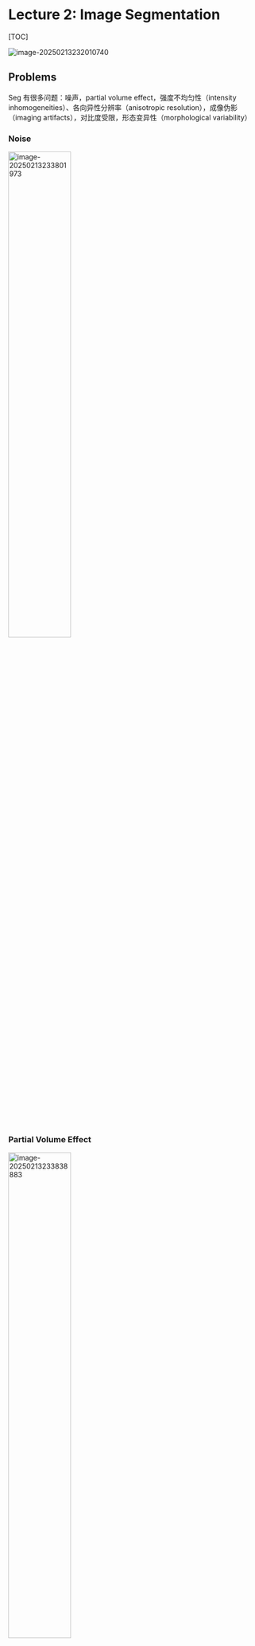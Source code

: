 # Lecture 2: Image Segmentation

[TOC]

![image-20250213232010740](./img/Lec2/image-20250213232010740.png)

## Problems

Seg 有很多问题：噪声，partial volume effect，强度不均匀性（intensity inhomogeneities）、各向异性分辨率（anisotropic resolution），成像伪影（imaging artifacts），对比度受限，形态变异性（morphological variability）

### Noise

<img src="./img/Lec2/image-20250213233801973.png" alt="image-20250213233801973" style="width:50%;" />

### Partial Volume Effect

<img src="./img/Lec2/image-20250213233838883.png" alt="image-20250213233838883" style="width:50%;" />

<img src="./img/Lec2/image-20250213233850826.png" alt="image-20250213233850826" style="width:50%;" />

现实空间是连续的，但是相机采样是离散的。

### Intensity inhomogeneiti

<img src="./img/Lec2/image-20250213233957238.png" alt="image-20250213233957238" style="width:50%;" />

同一种组织在图像不同位置可能会呈现出不同的亮度/强度值。这种不均匀性主要由以下因素导致：

1. 在MRI中：

   - 射频线圈（RF coil）的不均匀性

   - 静态磁场（B0）的不均匀性

   - 射频场（B1）的不均匀性

   - 患者的解剖结构导致的电磁场变化

2. 在超声成像中：

   - 声波在组织中的衰减

   - 声波传播路径上的阻抗变化

   - 组织深度不同造成的回波强度差异

这种不均匀性会对图像分割造成困难，因为：

- 相同的组织可能会有不同的灰度值
- 使基于阈值的分割方法效果变差
- 增加了自动分割算法的复杂度

从图中可以看到，即使是同一类型的组织，在图像的不同区域也会呈现出不同的亮度，这就是强度不均匀性的典型表现。

### Anisotropic Resolution

几乎所有 3D 影像成像都有这个问题（例如 CT和 MRI）

<img src="./img/Lec2/image-20250213234114830.png" alt="image-20250213234114830" style="width:50%;" />

例如横向扫描（Short Axis），那么它的图像是上测。

但是对于纵向，那么每次扫描都是间隔的。

<img src="./img/Lec2/image-20250213234218826.png" alt="image-20250213234218826" style="width:50%;" />

### Imaging Artifacts

<img src="./img/Lec2/image-20250213234239464.png" alt="image-20250213234239464" style="width:50%;" />

### Limited Contrast

不同的组织可能具有相似的物理特性，因此呈现出相似的强度值

纯粹基于强度的算法容易失效或"泄漏"（Leak）到邻近组织中

<img src="./img/Lec2/image-20250213234316130.png" alt="image-20250213234316130" style="width:50%;" />

<img src="./img/Lec2/image-20250213234344815.png" alt="image-20250213234344815" style="width:50%;" />

### Morphological Variability

形态的多变性使我们很难纳入有意义的先验信息或有用的形状模型

<img src="./img/Lec2/image-20250213234435125.png" alt="image-20250213234435125"  style="width:33%;" />

## Evaluation

### Ground Truth vs Gold Standard

Ground Truth 是可以用来与方法进行比较的 Reference/Standard，例如最优变换或真实的分割边界

> 真值通常仅适用于：
>
> - 合成或模拟模型（例如，计算机模型）
> - 物理模型（例如，凝胶模型）

Gold Standard 是Expert（通常被称为Gold Standard）。由人类观察者（例如经验丰富的临床医生）进行手动分割。

需要培训且耗时费力

**Intra-observer variability 观察者内部变异性**：同一观察者在不同时间的分歧

**Inter-observer 观察者之间变异性**：观察者之间的分歧

解决方案 Remedy

- 人类观察者可以重复进行分割
- 多位专家可以进行分割
- 可以量化一致性或分歧程度

### Assess Performance

<img src="./img/Lec2/image-20250213235016039.png" style="width:50%;" />

Precision 是对随机误差的描述，用于衡量统计可变性

- 指测量的可重复性或再现性

Accuracy 有两种定义：

- 更常见的定义是对系统误差的描述，用于衡量统计偏差；因为这些误差导致结果与"真实"值之间存在差异，ISO 将其称为真实度(trueness)
- 另外，ISO 将 Accuracy 定义为上述两种观测误差(随机和系统误差)的组合，因此高准确度需要同时具备高精确度和高真实度

> **观测误差**（或**测量误差**）是某个量的测量值与其未知真值之间的差值。
> 测量误差可分为两部分：*随机误差*和*系统误差*。
>
> **随机误差**是测量中的误差，当对恒定属性或数量进行重复测量时，会导致可测值不一致。随机误差会造成测量不确定性。
>
> **系统误差**不是由偶然决定的误差，而是由系统固有的可重复过程引入的误差。系统误差也可能指均值不为零的误差，当对观测值取平均值时，其影响不会减小。

Robustness：在不同噪声水平或其他成像伪影条件下性能降低的程度

### Performance Measure

<img src="./img/Lec2/image-20250213235738102.png" alt="image-20250213235738102" style="width:50%;" />

<img src="./img/Lec2/image-20250213235750791.png" alt="image-20250213235750791"  style="width:50%;" />

<img src="./img/Lec2/image-20250213235805277.png" alt="image-20250213235805277"  style="width:50%;" />

根据结果与 reference gold standard 的一致性来衡量自动方法的性能

<img src="./img/Lec2/image-20250213235902203.png" alt="image-20250213235902203"  style="width:50%;" />

<img src="./img/Lec2/image-20250213235928229.png" alt="image-20250213235928229" style="width:50%;" />

<img src="./img/Lec2/image-20250214000540621.png" alt="image-20250214000540621" style="width:50%;" />

> Type I: 判无罪有罪
> Type II: 有罪变无罪

$$
\begin{align*}
Acc &= \frac{TP+TN}{P+N}
&\text{(Accuracy)}
\\
PPV &= \frac{TP}{TP+FP}
=\frac{TP}{TP+\text{Type I Error}}
&\text{(Precision/Positive Predictive Value)}
\\
TPR &= \frac{TP}{TP + FN}
=\frac{TP}{TP+\text{Type II Error}}
&\text{(Recall/Sensitivity/Hit Rate/True Positive Rate)}
\\
TNR &= \frac{TN}{TN+FP}
&\text{(Specificity/True Negative Rate)}
\end{align*}
$$

F1...

### Overlap Measures

<img src="./img/Lec2/image-20250214001336521.png" alt="image-20250214001336521" style="width:67%;" />

如考虑如下定义：
$$
\begin{align*}
|A| &= TP + FN\\
|B |&= TP + FP\\
|A\cup B| &= TP
\end{align*}
$$

$$
\begin{align*}
\text{JI} &=
\frac{|A\cap B|}{|A\cup B|} &= \frac{TP}{TP+FN+FP}
\\
\text{DSC} &= \frac{2|A\cap B|}{|A| + |B|}
&=
\frac{2TP}{2TP + FN +FP}
\\

\text{DSC}  &\Lrarr F_1
\end{align*}
$$

$$
\begin{align*}
\text{Volumne Similarity (VS)}
&= 1-\frac{||A|- |B||}{|A|+|B|}
&=1-\frac{|FN-FP|}{2TP+FP+FN}
\\
\text{Hausdorff Distance (HD)} &=
\max(h(A, B), b(B,A))\\
h(A, B) &= \max_{a\in A} \min_{b\in  B} \Vert a-b\Vert
\\
\\
\text{(Symmetric) Average Surface Distance (ASD)}
&= \frac{d(A, B)+d(B,A)}{2}
\\
d(A, B) &=
\frac{1}{N}\sum_{a\in A}\min \Vert a - b \Vert

\end{align*}
$$

> **Hausdorff Distance**
>
> https://cgm.cs.mcgill.ca/~godfried/teaching/cg-projects/98/normand/main.html
>
> | ![img](./img/Lec2/fig3_1.gif) | ![img](./img/Lec2/fig3_2.gif) | ![img](./img/Lec2/fig3_3.gif) |
> | ----------------------------- | :---------------------------: | ----------------------------- |
> | ![img](./img/Lec2/fig3_4.gif) | ![img](./img/Lec2/fig3_5.gif) | ![img](./img/Lec2/fig3_6.gif) |
>| ![img](./img/Lec2/fig3_7.gif) | ![img](./img/Lec2/fig3_8.gif) |                               |
> 
>| ![](./img/Lec2/figure4_2.gif) | ![](./img/Lec2/figure5_3.gif) |
> | :---------------------------: | :---------------------------: |
>|           Extreme 1           |           Extreme 2           |

> Surface Distance
>
> 直接计算 SD 很慢，因此使用Euclidean Distance Map计算
>
> ![img](./img/Lec2/latest.png)
>
> | ![image-20250214005721122](./img/Lec2/image-20250214005721122.png) | $\to$ | ![image-20250214005734308](./img/Lec2/image-20250214005734308.png) |
> | :----------------------------------------------------------: | :---: | :----------------------------------------------------------: |
> |                            原形状                            | $\to$ |                    Euclidean Distance Map                    |
>
> | ![image-20250214005803332](./img/Lec2/image-20250214005803332.png) | ![image-20250214005819625](./img/Lec2/image-20250214005819625.png) | ![image-20250214005838698](./img/Lec2/image-20250214005838698.png) | ![image-20250214005851546](./img/Lec2/image-20250214005851546.png) |
> | :----------------------------------------------------------: | :----------------------------------------------------------: | :----------------------------------------------------------: | :----------------------------------------------------------: |
> |                       0px contour line                       |                      30px contour line                       |                      50px contour line                       |                      100px contour line                      |
>
> 如果需要计算对应的欧式距离：
>
> <img src="./img/Lec2/image-20250214010209541.png" alt="image-20250214010209541" style="width:50%;" />
>
> <img src="./img/Lec2/image-20250214010224415.png" alt="image-20250214010224415" style="width:50%;" />
>
> 将一个等高线边界上的像素点距离与另一个等高线的距离图相加

### Pitfalls

#### Structure Size

| ![image-20250214010435871](./img/Lec2/image-20250214010435871.png) | ![image-20250214010453124](./img/Lec2/image-20250214010453124.png) |
| :----------------------------------------------------------: | :----------------------------------------------------------: |
|                         大 structure                         |                         小 structure                         |

都是差别 1 和 2 px，小 structure 受影响更大。

<img src="./img/Lec2/image-20250214010621282.png" style="width:67%;" />

Micro Average 的指标会受到 small structure 大影响。

#### Structure Shape

![image-20250214010719848](./img/Lec2/image-20250214010719848.png)

#### Annotation Noise

<img src="./img/Lec2/image-20250214010804095.png" alt="image-20250214010804095" style="width:67%;" />

#### Empty Labelmap

<img src="./img/Lec2/image-20250214010927522.png" alt="image-20250214010927522" style="width:67%;" />

#### Resolution

<img src="./img/Lec2/image-20250214011004576.png" alt="image-20250214011004576" style="width:67%;" />

## Segmentation Method

▪ Intensity-based segmentation (e.g., thresholding)
▪ Region-based (e.g., region growing)
▪ Graph-based segmentation (e.g., graph cuts)
▪ Active contours (e.g., level sets)
▪ Atlas-based segmentation (e.g., multi-atlas label propagation)
▪ Learning-based segmentation (e.g., convolutional neural networks)

### Thresholding

<img src="./img/Lec2/image-20250214011129901.png" alt="image-20250214011129901" style="width:50%;" />

> **优点：**简单，快速
>
> **缺点：**
>
> - 区域必须是均质且明显分离的
> - 难以在不同图像间找到一致的阈值
> - 容易出现泄漏 leakages 、孤立 isolate 像素和"粗糙" rough 边界

### Region Growing

从（用户选择的）种子点开始，根据强度阈值扩展区域

| Seed 1 | ![image-20250214011435972](./img/Lec2/image-20250214011435972.png) | ![image-20250214011449488](./img/Lec2/image-20250214011449488.png) |
| :----: | :----------------------------------------------------------: | :----------------------------------------------------------: |
| Seed 2 | ![image-20250214011459827](./img/Lec2/image-20250214011459827.png) | ![image-20250214011510872](./img/Lec2/image-20250214011510872.png) |
| Seed 3 | ![image-20250214011520336](./img/Lec2/image-20250214011520336.png) | ![image-20250214011530920](./img/Lec2/image-20250214011530920.png) |

> 优点：相对较快，可以从种子点生成连通区域
>
> **缺点：**
>
> - 区域必须是均质的（同质的）homogeneous
> - 容易出现泄漏leakages和"粗糙"rough边界
> - 需要（用户）输入种子点

### Atlas-based Segmentation

![image-20250214012026241](./img/Lec2/image-20250214012026241.png)

| ![image-20250214012220565](./img/Lec2/image-20250214012220565.png) | ![image-20250214131358762](./img/Lec2/image-20250214131358762.png) |
| ------------------------------------------------------------ | :----------------------------------------------------------: |
|                                                              |                         Label Fusion                         |

<img src="./img/Lec2/image-20250214131455642.png" alt="image-20250214131455642" style="width:50%;" />

逻辑大概是，先对数据进行标注，形成 Atlas（也被称为 Template）。

将待分析的新图像与标准图谱进行配准(registration)对齐。这样 $N$ 个 Atlas 可以形成 $N$ 个 Segmentation。然后通过 Label Fusion 整合所有 Segmentation。

利用图谱中已有的解剖结构标记信息来指导新图像的分割。

<img src="./img/Lec2/image-20250214131558290.png" alt="image-20250214131558290" style="width:50%;" />

例如同一个像素，5个Atlas可以形成5种 segmentation。Label Fusion 可以选择 Majority Voting，选择大多数。（也可以看作是概率）。

